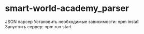 # smart-world-academy_parser

JSON парсер
Установить необходимые зависимости: npm install
Запустить сервер: npm run start
